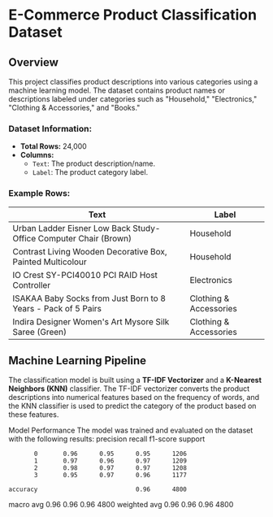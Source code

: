 # E-Commerce Product Classification Dataset

## Overview

This project classifies product descriptions into various categories using a machine learning model. The dataset contains product names or descriptions labeled under categories such as "Household," "Electronics," "Clothing & Accessories," and "Books."

### Dataset Information:
- **Total Rows:** 24,000
- **Columns:**
  - `Text`: The product description/name.
  - `Label`: The product category label.

### Example Rows:

| Text | Label |
| --- | --- |
| Urban Ladder Eisner Low Back Study-Office Computer Chair (Brown) | Household |
| Contrast Living Wooden Decorative Box, Painted Multicolour | Household |
| IO Crest SY-PCI40010 PCI RAID Host Controller | Electronics |
| ISAKAA Baby Socks from Just Born to 8 Years - Pack of 5 Pairs | Clothing & Accessories |
| Indira Designer Women's Art Mysore Silk Saree (Green) | Clothing & Accessories |

## Machine Learning Pipeline

The classification model is built using a **TF-IDF Vectorizer** and a **K-Nearest Neighbors (KNN)** classifier. The TF-IDF vectorizer converts the product descriptions into numerical features based on the frequency of words, and the KNN classifier is used to predict the category of the product based on these features.

Model Performance
The model was trained and evaluated on the dataset with the following results:
              precision    recall  f1-score   support

           0       0.96      0.95      0.95      1206
           1       0.97      0.96      0.97      1209
           2       0.98      0.97      0.97      1208
           3       0.95      0.97      0.96      1177

    accuracy                           0.96      4800
   macro avg       0.96      0.96      0.96      4800
weighted avg       0.96      0.96      0.96      4800
